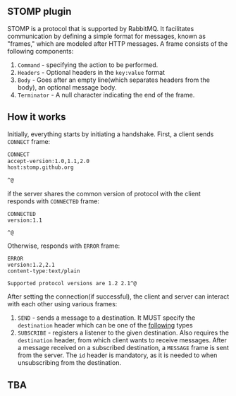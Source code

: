 ## STOMP plugin
STOMP is a protocol that is supported by RabbitMQ. It facilitates communication by defining a simple format
for messages, known as "frames," which are modeled after HTTP messages. A frame consists of the following
components:
1) `Command` - specifying the action to be performed.
2) `Headers` - Optional headers in the `key:value` format
3) `Body` - Goes after an empty line(which separates headers from the body), an optional message body.
4) `Terminator` -  A null character indicating the end of the frame.

## How it works
Initially, everything starts by initiating a handshake. First, a client sends `CONNECT` frame:
```txt
CONNECT
accept-version:1.0,1.1,2.0
host:stomp.github.org

^@
```
if the server shares the common version of protocol with the client responds with `CONNECTED` frame:
```text
CONNECTED
version:1.1

^@
```
Otherwise, responds with `ERROR` frame:
```text
ERROR
version:1.2,2.1
content-type:text/plain

Supported protocol versions are 1.2 2.1^@
```

After setting the connection(if successful), the client and server can interact with each other using various
frames:
1) `SEND` - sends a message to a destination. It MUST specify the `destination` header which can be one of 
the [following](https://www.rabbitmq.com/docs/stomp#d) types
2) `SUBSCRIBE` - registers a listener to the given destination. Also requires the `destination` header, from
which client wants to receive messages. After a message received on a subscribed destination, a `MESSAGE`
frame is sent from the server. The `id` header is mandatory, as it is needed to when unsubscribing from
the destination.

## TBA



